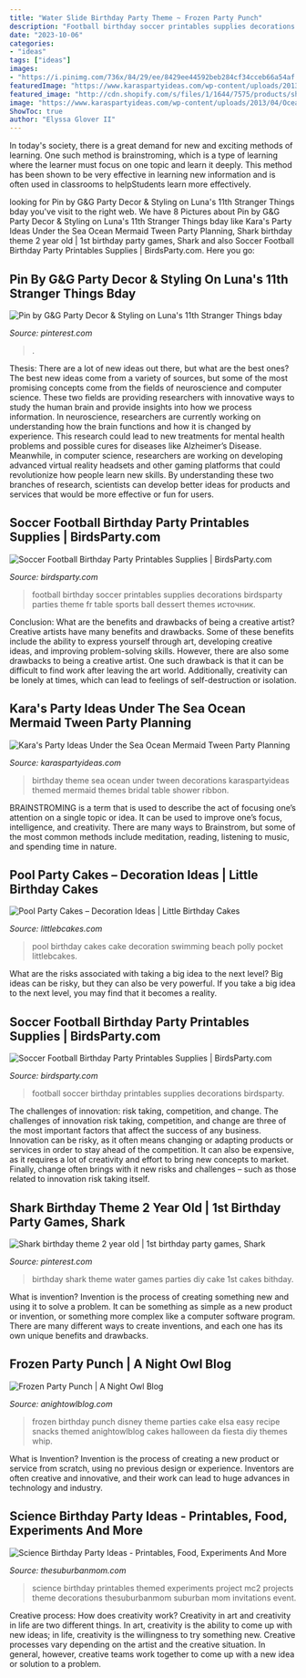 ```yaml
---
title: "Water Slide Birthday Party Theme ~ Frozen Party Punch"
description: "Football birthday soccer printables supplies decorations birdsparty parties theme fr table sports ball dessert themes источник"
date: "2023-10-06"
categories:
- "ideas"
tags: ["ideas"]
images:
- "https://i.pinimg.com/736x/84/29/ee/8429ee44592beb284cf34cceb66a54af.jpg"
featuredImage: "https://www.karaspartyideas.com/wp-content/uploads/2013/04/Ocean_Theme-6-of-49_600x900.jpg"
featured_image: "http://cdn.shopify.com/s/files/1/1644/7575/products/shop-football-soccer-birthday-party-printables-supplies_1024x1024.png?v=1481203872"
image: "https://www.karaspartyideas.com/wp-content/uploads/2013/04/Ocean_Theme-6-of-49_600x900.jpg"
ShowToc: true
author: "Elyssa Glover II"
---
```



In today's society, there is a great demand for new and exciting methods of learning. One such method is brainstroming, which is a type of learning where the learner must focus on one topic and learn it deeply. This method has been shown to be very effective in learning new information and is often used in classrooms to helpStudents learn more effectively.

	

		
looking for Pin by G&amp;G Party Decor &amp; Styling on Luna&#039;s 11th Stranger Things bday you've visit to the right web. We have 8 Pictures about Pin by G&amp;G Party Decor &amp; Styling on Luna&#039;s 11th Stranger Things bday like Kara&#039;s Party Ideas Under the Sea Ocean Mermaid Tween Party Planning, Shark birthday theme 2 year old | 1st birthday party games, Shark and also Soccer Football Birthday Party Printables Supplies | BirdsParty.com. Here you go:
		
    
## Pin By G&amp;G Party Decor &amp; Styling On Luna&#039;s 11th Stranger Things Bday

<img loading=lazy src="https://i.pinimg.com/736x/e3/4d/b0/e34db07276be183665596aa86ab6105b.jpg" onerror="this.onerror=null;this.src='https://tse2.mm.bing.net/th?id=OIP.DJOAILQWw0HJwJPN-2zoYwHaJ3&amp;pid=15.1';" alt="Pin by G&amp;G Party Decor &amp; Styling on Luna&#039;s 11th Stranger Things bday">

_Source: pinterest.com_

>. 

	

Thesis: There are a lot of new ideas out there, but what are the best ones?
The best new ideas come from a variety of sources, but some of the most promising concepts come from the fields of neuroscience and computer science. These two fields are providing researchers with innovative ways to study the human brain and provide insights into how we process information. In neuroscience, researchers are currently working on understanding how the brain functions and how it is changed by experience. This research could lead to new treatments for mental health problems and possible cures for diseases like Alzheimer’s Disease. Meanwhile, in computer science, researchers are working on developing advanced virtual reality headsets and other gaming platforms that could revolutionize how people learn new skills. By understanding these two branches of research, scientists can develop better ideas for products and services that would be more effective or fun for users.

    
## Soccer Football Birthday Party Printables Supplies | BirdsParty.com

<img loading=lazy src="http://cdn.shopify.com/s/files/1/1644/7575/products/shop-football-soccer-birthday-party-printables-supplies_1024x1024.png?v=1481203872" onerror="this.onerror=null;this.src='https://tse3.mm.bing.net/th?id=OIP.2Q8VxkkoMb-uDtszCy9URAHaJ4&amp;pid=15.1';" alt="Soccer Football Birthday Party Printables Supplies | BirdsParty.com">

_Source: birdsparty.com_

>football birthday soccer printables supplies decorations birdsparty parties theme fr table sports ball dessert themes источник. 

	

Conclusion: What are the benefits and drawbacks of being a creative artist?
Creative artists have many benefits and drawbacks. Some of these benefits include the ability to express yourself through art, developing creative ideas, and improving problem-solving skills. However, there are also some drawbacks to being a creative artist. One such drawback is that it can be difficult to find work after leaving the art world. Additionally, creativity can be lonely at times, which can lead to feelings of self-destruction or isolation.

    
## Kara&#039;s Party Ideas Under The Sea Ocean Mermaid Tween Party Planning

<img loading=lazy src="https://www.karaspartyideas.com/wp-content/uploads/2013/04/Ocean_Theme-6-of-49_600x900.jpg" onerror="this.onerror=null;this.src='https://tse4.mm.bing.net/th?id=OIP.PidGxx7wG7Bp0jQGL1w0gQHaLH&amp;pid=15.1';" alt="Kara&#039;s Party Ideas Under the Sea Ocean Mermaid Tween Party Planning">

_Source: karaspartyideas.com_

>birthday theme sea ocean under tween decorations karaspartyideas themed mermaid themes bridal table shower ribbon. 

	

BRAINSTROMING is a term that is used to describe the act of focusing one’s attention on a single topic or idea. It can be used to improve one’s focus, intelligence, and creativity. There are many ways to Brainstrom, but some of the most common methods include meditation, reading, listening to music, and spending time in nature.

    
## Pool Party Cakes – Decoration Ideas | Little Birthday Cakes

<img loading=lazy src="http://www.littlebcakes.com/wp-content/uploads/2014/01/Pool-Party-Birthday-Cake-1024x804.jpg" onerror="this.onerror=null;this.src='https://tse1.mm.bing.net/th?id=OIP.mp2YjhqV86GefcOIQyKetgHaF0&amp;pid=15.1';" alt="Pool Party Cakes – Decoration Ideas | Little Birthday Cakes">

_Source: littlebcakes.com_

>pool birthday cakes cake decoration swimming beach polly pocket littlebcakes. 

	

What are the risks associated with taking a big idea to the next level?
Big ideas can be risky, but they can also be very powerful. If you take a big idea to the next level, you may find that it becomes a reality.

    
## Soccer Football Birthday Party Printables Supplies | BirdsParty.com

<img loading=lazy src="https://cdn.shopify.com/s/files/1/1644/7575/products/shop-soccer-supplies-football-party-printables6_1024x1024.jpg?v=1481203872" onerror="this.onerror=null;this.src='https://tse2.mm.bing.net/th?id=OIP.4RfZvrQ7u-RbOsVxQG0kNgHaKM&amp;pid=15.1';" alt="Soccer Football Birthday Party Printables Supplies | BirdsParty.com">

_Source: birdsparty.com_

>football soccer birthday printables supplies decorations birdsparty. 

	

The challenges of innovation: risk taking, competition, and change.
The challenges of innovation risk taking, competition, and change are three of the most important factors that affect the success of any business. Innovation can be risky, as it often means changing or adapting products or services in order to stay ahead of the competition. It can also be expensive, as it requires a lot of creativity and effort to bring new concepts to market. Finally, change often brings with it new risks and challenges – such as those related to innovation risk taking itself.

    
## Shark Birthday Theme 2 Year Old | 1st Birthday Party Games, Shark

<img loading=lazy src="https://i.pinimg.com/736x/84/29/ee/8429ee44592beb284cf34cceb66a54af.jpg" onerror="this.onerror=null;this.src='https://tse3.mm.bing.net/th?id=OIP.thEsr4__rblqn9Hc4wrseQHaJ3&amp;pid=15.1';" alt="Shark birthday theme 2 year old | 1st birthday party games, Shark">

_Source: pinterest.com_

>birthday shark theme water games parties diy cake 1st cakes bithday. 

	

What is invention?
Invention is the process of creating something new and using it to solve a problem. It can be something as simple as a new product or invention, or something more complex like a computer software program. There are many different ways to create inventions, and each one has its own unique benefits and drawbacks.

    
## Frozen Party Punch | A Night Owl Blog

<img loading=lazy src="http://www.anightowlblog.com/wp-content/uploads/2014/05/Frozen-Birthday-Party-10.jpg" onerror="this.onerror=null;this.src='https://tse2.mm.bing.net/th?id=OIP.SeW7JHuOAiz3t-fRhP3mMAHaLH&amp;pid=15.1';" alt="Frozen Party Punch | A Night Owl Blog">

_Source: anightowlblog.com_

>frozen birthday punch disney theme parties cake elsa easy recipe snacks themed anightowlblog cakes halloween da fiesta diy themes whip. 

	

What is Invention?
Invention is the process of creating a new product or service from scratch, using no previous design or experience. Inventors are often creative and innovative, and their work can lead to huge advances in technology and industry.

    
## Science Birthday Party Ideas - Printables, Food, Experiments And More

<img loading=lazy src="https://i2.wp.com/www.thesuburbanmom.com/wp-content/uploads/2017/04/Science-Birthday-Party-Ideas.jpg?fit=600%2C905&amp;ssl=1" onerror="this.onerror=null;this.src='https://tse4.mm.bing.net/th?id=OIP.Zn5ODsgXpVJBOpzIJjuBhAHaLK&amp;pid=15.1';" alt="Science Birthday Party Ideas - Printables, Food, Experiments And More">

_Source: thesuburbanmom.com_

>science birthday printables themed experiments project mc2 projects theme decorations thesuburbanmom suburban mom invitations event. 

	

Creative process: How does creativity work?
Creativity in art and creativity in life are two different things. In art, creativity is the ability to come up with new ideas; in life, creativity is the willingness to try something new. Creative processes vary depending on the artist and the creative situation. In general, however, creative teams work together to come up with a new idea or solution to a problem.

